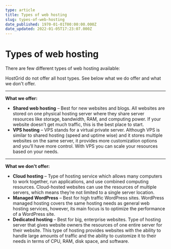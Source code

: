 ```yaml
---
type: article
title: Types of web hosting
slug: types-of-web-hosting
date_published: 1970-01-01T00:00:00.000Z
date_updated: 2022-01-05T17:23:07.000Z
---
```


# Types of web hosting

There are few different types of web hosting available:

HostGrid do not offer all host types. See below what we do offer and what we don't offer.

---

****What we offer:****

- ****Shared web hosting**** – Best for new websites and blogs. All websites are stored on one physical hosting server where they share server resources like storage, bandwidth, RAM, and computing power. If your website doesn’t get much traffic, this is the best place to start.
- ****VPS hosting**** – VPS stands for a virtual private server. Although VPS is similar to shared hosting (speed and uptime wise) and it stores multiple websites on the same server, it provides more customization options and you’ll have more control. With VPS you can scale your resources based on your needs.

---

****What we don't offer:****

- ****Cloud hosting**** – Type of hosting service which allows many computers to work together, run applications, and use combined computing resources. Cloud-hosted websites can use the resources of multiple servers, which means they’re not limited to a single server location.
- ****Managed WordPress**** – Best for high traffic WordPress sites. WordPress managed hosting covers the same hosting needs as general web hosting services, however, its main focus is to optimize the performance of a WordPress site.
- ****Dedicated hosting**** – Best for big, enterprise websites. Type of hosting server that gives website owners the resources of one entire server for their website. This type of hosting provides websites with the ability to handle large amounts of traffic and the ability to customize it to their needs in terms of CPU, RAM, disk space, and software.